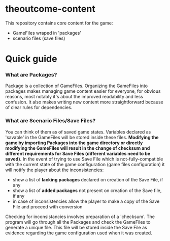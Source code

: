 # theoutcome-content

This repository contains core content for the game:
- GameFiles wraped in 'packages'
- scenario files (save files)


# Quick guide

### What are Packages?
Package is a collection of GameFiles. Organizing the GameFiles into packages makes managing game content easier for everyone, for obvious reasons, most notably it's about the improved readability and less confusion. It also makes writing new content more straightforward because of clear rules for dependencies.

### What are Scenario Files/Save Files?
You can think of them as of saved game states. Variables declared as 'savable' in the GameFiles will be stored inside these files. **Modifying the game by importing Packages into the game directory or directly modifying the GameFiles will result in the change of checksum and different requirements for Save Files (different variables need to be saved).** In the event of trying to use Save File which is not-fully-compatible with the current state of the game configuration (game files configuration) it will notify the player about the inconsistencies:
- show a list of **lacking packages** declared on creation of the Save File, if any
- show a list of **added packages** not present on creation of the Save file, if any
- in case of inconsistencies allow the player to make a copy of the Save File and proceed with conversion 

Checking for inconsistancies involves preparation of a 'checksum'. The program will go through all the Packages and check the GameFiles to generate a unique file. This file will be stored inside the Save File as evidence regarding the game configuration used when it was created.

